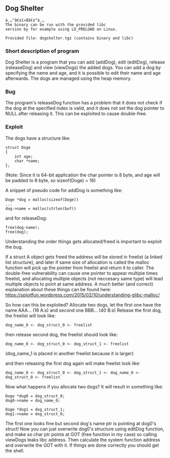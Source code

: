 ## Dog Shelter 

```
à¸…^â€¢ï»Œâ€¢^à¸…
The binary can be run with the provided libc
version by for example using LD_PRELOAD on Linux.

Provided file: dogshelter.tgz (contains binary and libc)
```

### Short description of program

Dog Shelter is a program that you can add (addDog), edit (editDog), release (releaseDog) and view (viewDogs) the added dogs. You can add a dog by specifying the name and age, and it is possible to edit their name and age afterwards. The dogs are managed using the heap memory.

### Bug

The program's releaseDog function has a problem that it does not check if the dog at the specified index is valid, and it does not set the dog pointer to NULL after releasing it. This can be exploited to cause double-free.

### Exploit

The dogs have a structure like:
```
struct Doge
{
	int age;
	char *name;
};
```
(Note: Since it is 64-bit application the char pointer is 8 byte, and age will be padded to 8 byte, so sizeof(Doge) = 16)

A snippet of pseudo code for addDog is something like:
```
Doge *dog = malloc(sizeof(Doge))
...
dog->name = malloc(strlen(buf))
```

and for releaseDog:

```
free(dog-name);
free(dog);
```

Understanding the order things gets allocated/freed is important to exploit the bug.

If a struct A object gets freed the address will be stored in freelist (a linked list structure), and later if same size of allocation is called the malloc function will pick up the pointer from freelist and return it to caller. The double-free vulnerability can cause one pointer to appear multiple times freelist, and allocating multiple objects (not neccesary same type) will lead multiple objects to point at same address. A much better (and correct) explanation about these things can be found here: https://sploitfun.wordpress.com/2015/02/10/understanding-glibc-malloc/

So how can this be exploited?
Allocate two dogs, let the first one have the name AAA... (16 A:s) and second one BBB... (40 B:s)
Release the first dog, the freelist will look like:

```
dog_name_0 <- dog_struct_0 <- freelist
```

then release second dog, the freelist should look like:
```
dog_name_0 <- dog_struct_0 <- dog_struct_1 <- freelist
```
(dog_name_1 is placed in another freelist because it is larger)

and then releasing the first dog again will make freelist look like:

```
dog_name_0 <- dog_struct_0 <- dog_struct_1 <- dog_name_0 <- dog_struct_0 <- freelist
```

Now what happens if you allocate two dogs?
It will result in something like:

```
Doge *dog0 = dog_struct_0;
dog0->name = dog_name_0;

Doge *dog1 = dog_struct_1;
dog1->name = dog_struct_0;
```

The first one looks fine but second dog's name ptr is pointing at dog0's struct!
Now you can just overwrite dog0's structure using editDog function, and make so char ptr points at GOT (free function in my case) so calling viewDogs leaks libc address. Then calculate the system function address and overwrite the GOT with it. If things are done correctly you should get the shell.
